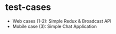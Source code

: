 # test-cases

* Web cases (1-2): Simple Redux & Broadcast API
* Mobile case (3): Simple Chat Application
